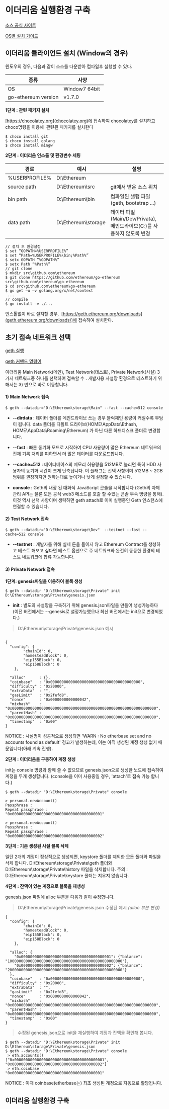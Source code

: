 이더리움 실행환경 구축 
=============
[소스 공식 사이트](github.com/ethereum/go-ethereum)

[OS별 설치 가이드](github.com/ethereum/go-ethereum/wiki/Building-Ethereum)


## 이더리움 클라이언트 설치 (Window의 경우)

윈도우의 경우, 다음과 같이 소스를 다운받아 컴파일후 실행할 수 있다.

| 종류  |  사양 |
| ------------- |  ------------- |
| OS  | Window7 64bit  |  
| go-ethereum version  | v1.7.0 |  


**1단계 : 관련 패키지 설치**

[https://chocolatey.org](chocolatey.org)에 접속하여 chocolatey를 설치하고
choco명령을 이용해  관련된 패키지를 설치한다
```
$ choco install git
$ choco install golang
$ choco install mingw
```

**2단계 : 이더리움 인스톨 및 환경변수 세팅**


| 경로 |  예시 |  설명 |
| ------------- |  ------------- |  ------------- |
| %USERPROFILE% | D:\Ethereum |  | 
| source path | D:\Ethereum\src | git에서 받은 소스 위치 | 
| bin path | D:\Ethereum\bin |컴파일된 샐행 파일 (geth, bootstrap ...)  |
| data path | D:\Ethereum\storage | 데이터 파일 (Main/Dev/Privata), 메인드라이브(C:)를 사용하지 않도록 변경 |

```
// 설치 후 환경설정  
$ set “GOPATH=%USERPROFILE%”
$ set “Path=%USERPROFILE%\bin;%Path%”
$ setx GOPATH “%GOPATH%”
$ setx Path “%Path%”
// git clone
$ mkdir src\github.com\ethereum
$ git clone https://github.com/ethereum/go-ethereum src\github.com\ethereum\go-ethereum
$ cd src\github.com\ethereum\go-ethereum
$ go get –u –v golang.org/x/net/context
 ... 
// compile
$ go install –v ./...
```

인스톨없이 바로 설치할 경우,  [https://geth.ethereum.org/downloads](geth.ethereum.org/downloads/)에 접속하여 설치한다.

## 초기 접속 네트워크 선택
[geth 실행](github.com/ethereum/go-ethereum#running-geth)

[geth 커맨드 명령어](github.com/ethereum/go-ethereum/wiki/Command-Line-Options)

이더리움 Main Network(메인), Test Network(테스트), Private Network(사설) 3가지 네트워크중 하나를 선택하여  접속할 수 .
개발자용 사설망 환경으로 테스트하기 위해서는 3) 번으로  바로 이동합니다.

#### 1) Main Network 접속
`$ geth --datadir="D:\Ethereum\storage\Main" --fast --cache=512 console
`

+ **--dirdata** :  데이터 폴더를 메인드라이브 쓰는 경우 블럭체인 용량이 커질수록 부담이 됩니다. data 폴더를 디폴트 드라이브(HOME\AppData\Ethash, HOME\AppData\Roaming\Ethereum) 가 아닌 다른 하드디스크 폴더로  변경합니다.
+ **--fast** : 빠른 동기화 모드로 시작하여 CPU 사용량이 많은 Ethereum 네트워크의 전체 기록 처리를 피하면서 더 많은 데이터를 다운로드합니다.
+ **--cache=512** : 데이터베이스의 메모리 허용량을 512MB로 늘리면 특히 HDD 사용자의 동기화 시간이 크게 단축됩니다. 이 플래그는 선택 사항이며 512MB ~ 2GB 범위를 권장하지만 원하는대로 높이거나 낮게 설정할 수 있습니다.

+ **console** : Geth의 내장 된 대화식 JavaScript 콘솔을 시작합니다 (Geth의 자체 관리 API는 물론 모든 공식 web3 메소드를 호출 할 수있는 콘솔 부속 명령을 통해). 이것 역시 선택 사항이며 생략하면 geth attach로 이미 실행중인 Geth 인스턴스에 연결할 수 있습니다.

#### 2) Test Network 접속
`$ geth --datadir="D:\Ethereum\storage\Dev"  --testnet --fast --cache=512 console
`

+ **--testnet** : 개발자를 위해 실제 돈을 들이지 않고  Ethereum Contract를 생성하고 테스트 해보고 싶다면 테스트 옵션으로 주 네트워크와 완전히 동등한 환경의 테스트 네트워크에 합류 가능합니다.


#### 3) Private Network 접속

**1단계: genesis파일을 이용하여 블록 생성**

`$ geth --datadir "D:\Ethereum\storage\Private" init  D:\Ethereum\storage\Private\genesis.json 
`

+ **init** : 별도의 사설망을 구축하기 위해 genesis.json파일을 만들어 생성가능하다
(이전 버전에서는 --genesis로 설정가능했으나 최신 버전에서는 init으로 변경되었다.)

> D:\Ethereum\storage\Private\genesis.json 예시
```

{
  "config": {
        "chainId": 0,
        "homesteadBlock": 0,
        "eip155Block": 0,
        "eip158Block": 0
    },

  "alloc"      : {},
  "coinbase"   : "0x0000000000000000000000000000000000000000",
  "difficulty" : "0x20000",
  "extraData"  : "",
  "gasLimit"   : "0x2fefd8",
  "nonce"      : "0x0000000000000042",
  "mixhash"    : "0x0000000000000000000000000000000000000000000000000000000000000000",
  "parentHash" : "0x0000000000000000000000000000000000000000000000000000000000000000",
  "timestamp"  : "0x00"
}

```
NOTICE : 사설명이 성공적으로 생성되면 'WARN : No etherbase set and no accounts found as default' 경고가 발생하는데, 
이는 아직 생성된 계정 생성 없기 때문입니다(아래 계속 진행). 


**2단계 : 이더리움을 구동하여 계정 생성** 

init는 console 명령과 함께 쓸 수 없으므로 genesis.json으로 생성한 노드에 접속하여
계정을 두개 생성합니다. (console을 이미 사용중일 경우, 'attach'로 접속 가능 합니다.)
```
$ geth --datadir "D:\Ethereum\storage\Private" console

> personal.newAccount()
Passphrase : 
Repeat passphrase : 
"0x0000000000000000000000000000000000000001"

> personal.newAccount()
Passphrase : 
Repeat passphrase : 
"0x0000000000000000000000000000000000000002"
```

**3단계 : 기존 생성된 사설 블록 삭제**

일단 2개의 계정이 정상적으로 생성되면, keystore 폴더를 제외한 모든 폴더와 파일을 삭제 합니다. 
D:\Ethereum\storage\Private\geth 폴더와 D:\Ethereum\storage\Private\history 파일을 삭제합니다.
주의 : D:\Ethereum\storage\Private\keystore 폴더는 지우지 않습니다.


**4단계 : 잔액이 있는 계정으로 블록을 재생성** 

genesis.json 파일에 alloc 부분을 다음과 같이 수정합니다.

> D:\Ethereum\storage\Private\genesis.json 수정된 예시 *(alloc 부분 변경)*
```
{
  "config": {
        "chainId": 0,
        "homesteadBlock": 0,
        "eip155Block": 0,
        "eip158Block": 0
    },

  "alloc": {
    "0x0000000000000000000000000000000000000001": {"balance": "100000000000000000000000000000000000000000000000000"},
    "0x0000000000000000000000000000000000000002": {"balance": "200000000000000000000000000000000000000000000000000"}
  },
  "coinbase"   : "0x0000000000000000000000000000000000000000",
  "difficulty" : "0x20000",
  "extraData"  : "",
  "gasLimit"   : "0x2fefd8",
  "nonce"      : "0x0000000000000042",
  "mixhash"    : "0x0000000000000000000000000000000000000000000000000000000000000000",
  "parentHash" : "0x0000000000000000000000000000000000000000000000000000000000000000",
  "timestamp"  : "0x00"
}
```

> 수정된 genesis.json으로 init을 재실행하여 계정과 잔액을 확인해 봅니다.
```
$ geth --datadir "D:\Ethereum\storage\Private" init D:\Ethereum\storage\Private\genesis.json 
$ geth --datadir "D:\Ethereum\storage\Private" console
 > eth.accounts()
["0x0000000000000000000000000000000000000001", "0x0000000000000000000000000000000000000002"]
 > eth.coinbase
"0x0000000000000000000000000000000000000001"
```
NOTICE : 이때 coinbase(etherbase는) 최초 생성된 계정으로 자동으로 할당됩니다. 





이더리움 실행환경 구축 
-------------------
